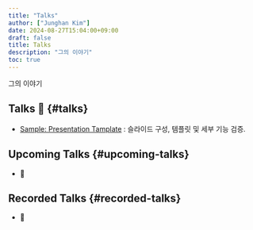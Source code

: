 ```yaml
---
title: "Talks"
author: ["Junghan Kim"]
date: 2024-08-27T15:04:00+09:00
draft: false
title: Talks
description: "그의 이야기"
toc: true
---
```


<p class="hx-mb-12 hx-text-center hx-text-lg hx-text-gray-500 dark:hx-text-gray-400">
그의 이야기
</p>

<!--more-->


## Talks 🎤 {#talks}

-   [Sample: Presentation Tamplate](./sample/index.html) : 슬라이드 구성, 템플릿 및 세부 기능 검증.


## Upcoming Talks {#upcoming-talks}

-   🚧


## Recorded Talks {#recorded-talks}

-   🚧
